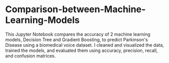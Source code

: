 # Comparison-between-Machine-Learning-Models
This Jupyter Notebook compares the accuracy of 2 machine learning models, Decision Tree and Gradient Boosting, to predict Parkinson's Disease using a biomedical voice dataset. I cleaned and visualized the data, trained the models, and evaluated them using accuracy, precision, recall, and confusion matrices.
